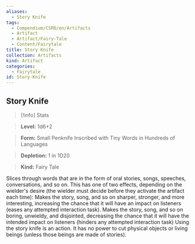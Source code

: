 ```yaml
---
aliases:
  - Story Knife
tags:
  - Compendium/CSRD/en/Artifacts
  - Artifact
  - Artifact/Fairy-Tale
  - Content/Fairytale
title: Story Knife
collection: Artifacts
kind: Artifact
categories:
  - Fairytale
id: Story-Knife
---
```

## Story Knife    
>[!info] Stats    
> **Level:** 1d6+2    
> **Form:** Small Penknife Inscribed with Tiny Words in Hundreds of Languages    
> **Depletion:** 1 in 1D20    
> **Kind:** Fairy Tale  
    
Slices through words that are in the form of oral stories, songs, speeches, conversations, and so on. This has one of two effects, depending on the wielder's desire (the wielder must decide before they activate the artifact each time): Makes the story, song, and so on sharper, stronger, and more interesting, increasing the chance that it will have an impact on listeners (eases any attempted interaction task). Makes the story, song, and so on boring, unwieldy, and disjointed, decreasing the chance that it will have the intended impact on listeners (hinders any attempted interaction task) Using the story knife is an action. It has no power to cut physical objects or living beings (unless those beings are made of stories).
